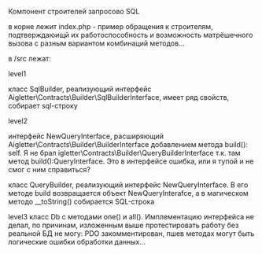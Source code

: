 Компонент строителей запросово SQL

в корне лежит index.php - пример обращения к строителям, подтверждаюищй их работоспособность и возможность матрёшечного вызова с разным вариантом комбинаций методов...

в /src лежат:

level1

класс SqlBuilder, реализующий интерфейс Aigletter\Contracts\Builder\SqlBuilderInterface, имеет ряд свойств, собирает sql-строку 


level2

интерфейс NewQueryInterface, расширяющий Aigletter\Contracts\Builder\BuilderInterface добавлением метода build(): self.
Я не брал igletter\Contracts\Builder\QueryBuilderInterface т.к. там метод build():QueryInterface. Это в интерфейсе ошибка, или я тупой и не смог с ним справиться?

класс QueryBuilder, реализующий интерфейс NewQueryInterface. В его методе build возвращается объект NewQueryInterafce, а в магическом методо __toString() собирается SQL-строка

level3
класс Db с методами one() и all(). Имплементацию интерфейса не делал, по причинам, изложенным выше
протестировать работу без реальной БД не могу: PDO закомментирован, пшев методах могут быть логические ошибки обработки данных...







